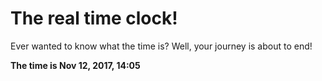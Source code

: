 # The real time clock!

Ever wanted to know what the time is? Well, your journey is about to end!

**The time is Nov 12, 2017, 14:05**